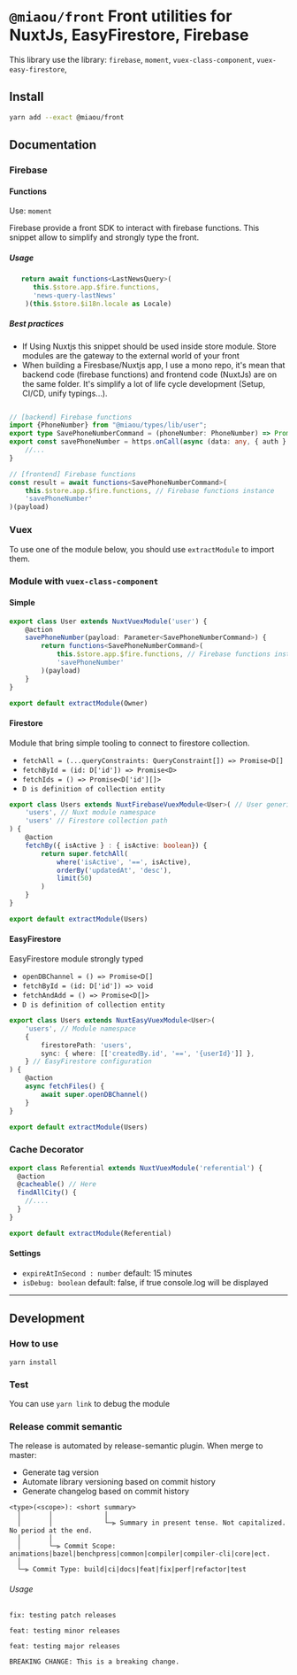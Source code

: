 # `@miaou/front` Front utilities for NuxtJs, EasyFirestore, Firebase

This library use the library: `firebase`, `moment`, `vuex-class-component`, `vuex-easy-firestore`,

## Install

```bash
yarn add --exact @miaou/front
```

## Documentation
### Firebase

#### Functions
Use: `moment`

Firebase provide a front SDK to interact with firebase functions. This snippet allow to simplify and strongly type the front.

##### Usage
```typescript
   return await functions<LastNewsQuery>(
      this.$store.app.$fire.functions,
      'news-query-lastNews'
    )(this.$store.$i18n.locale as Locale)

```

##### Best practices
- If Using Nuxtjs this snippet should be used inside store module. Store modules are the gateway to the external world of your front
- When building a Firesbase/Nuxtjs app, I use a mono repo, it's mean that backend code (firebase functions) and frontend code (NuxtJs) are on the same folder. It's simplify a lot of life cycle development (Setup, CI/CD, unify typings...).

```typescript

// [backend] Firebase functions
import {PhoneNumber} from "@miaou/types/lib/user";
export type SavePhoneNumberCommand = (phoneNumber: PhoneNumber) => Promise<boolean>
export const savePhoneNumber = https.onCall(async (data: any, { auth }: CallableContext) => {
    //...
}

// [frontend] Firebase functions
const result = await functions<SavePhoneNumberCommand>(
    this.$store.app.$fire.functions, // Firebase functions instance
    'savePhoneNumber'
)(payload)
```

### Vuex

To use one of the module below, you should use `extractModule` to import them.

### Module with `vuex-class-component`
#### Simple
```typescript
export class User extends NuxtVuexModule('user') {
    @action
    savePhoneNumber(payload: Parameter<SavePhoneNumberCommand>) {
        return functions<SavePhoneNumberCommand>(
            this.$store.app.$fire.functions, // Firebase functions instance
            'savePhoneNumber'
        )(payload)
    }
}

export default extractModule(Owner)
```

#### Firestore

Module that bring simple tooling to connect to firestore collection.
- `fetchAll = (...queryConstraints: QueryConstraint[]) => Promise<D[]`
- `fetchById = (id: D['id']) => Promise<D>`
- `fetchIds = () => Promise<D['id'][]> `
- `D is definition of collection entity`

```typescript
export class Users extends NuxtFirebaseVuexModule<User>( // User generic type
    'users', // Nuxt module namespace
    'users' // Firestore collection path
) {
    @action
    fetchBy({ isActive } : { isActive: boolean}) {
        return super.fetchAll(
            where('isActive', '==', isActive),
            orderBy('updatedAt', 'desc'),
            limit(50)
        )
    }
}

export default extractModule(Users)
```

#### EasyFirestore 

EasyFirestore module strongly typed
- `openDBChannel = () => Promise<D[]`
- `fetchById = (id: D['id']) => void`
- `fetchAndAdd = () => Promise<D[]> `
- `D is definition of collection entity`

```typescript
export class Users extends NuxtEasyVuexModule<User>(
    'users', // Module namespace
    {
        firestorePath: 'users',
        sync: { where: [['createdBy.id', '==', '{userId}']] },
    } // EasyFirestore configuration
) {
    @action
    async fetchFiles() {
        await super.openDBChannel()
    }
}

export default extractModule(Users)
```

### Cache Decorator

```typescript
export class Referential extends NuxtVuexModule('referential') {
  @action
  @cacheable() // Here
  findAllCity() {
    //....
  }
}

export default extractModule(Referential)
```

#### Settings
- `expireAtInSecond : number` default: 15 minutes
- `isDebug: boolean` default: false, if true console.log will be displayed

---
## Development

### How to use

```
yarn install
```

### Test

You can use `yarn link` to debug the module

### Release commit semantic

The release is automated by release-semantic plugin. When merge to master:
- Generate tag version
- Automate library versioning based on commit history
- Generate changelog based on commit history

```text
<type>(<scope>): <short summary>
  │       │             │
  │       │             └─⫸ Summary in present tense. Not capitalized. No period at the end.
  │       │
  │       └─⫸ Commit Scope: animations|bazel|benchpress|common|compiler|compiler-cli|core|ect.
  │
  └─⫸ Commit Type: build|ci|docs|feat|fix|perf|refactor|test
```

###### Usage

```text
fix: testing patch releases
```

```text
feat: testing minor releases
```

```text
feat: testing major releases

BREAKING CHANGE: This is a breaking change.
```
